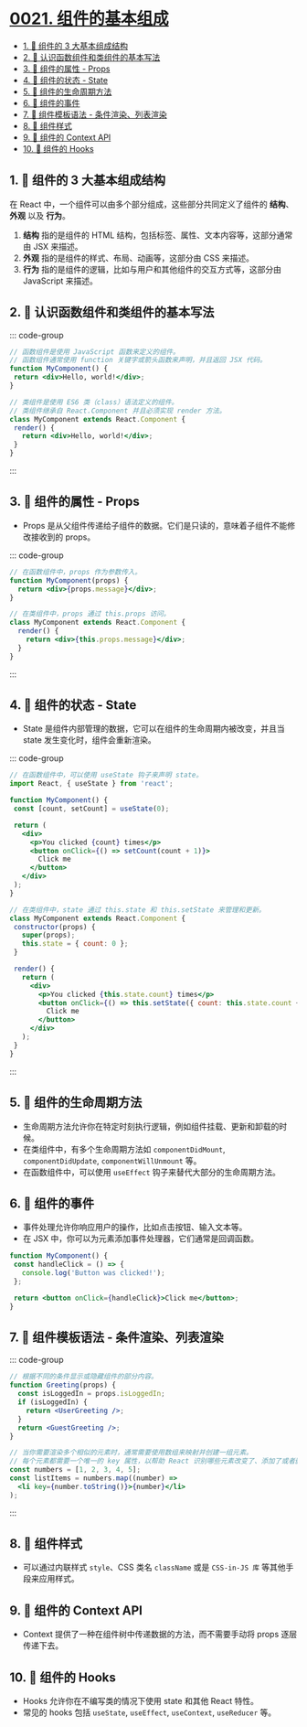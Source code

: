 # [0021. 组件的基本组成](https://github.com/Tdahuyou/TNotes.react/tree/main/0021.%20%E7%BB%84%E4%BB%B6%E7%9A%84%E5%9F%BA%E6%9C%AC%E7%BB%84%E6%88%90)

<!-- region:toc -->
- [1. 📒 组件的 3 大基本组成结构](#1--组件的-3-大基本组成结构)
- [2. 📒 认识函数组件和类组件的基本写法](#2--认识函数组件和类组件的基本写法)
- [3. 📒 组件的属性 - Props](#3--组件的属性---props)
- [4. 📒 组件的状态 - State](#4--组件的状态---state)
- [5. 📒 组件的生命周期方法](#5--组件的生命周期方法)
- [6. 📒 组件的事件](#6--组件的事件)
- [7. 📒 组件模板语法 - 条件渲染、列表渲染](#7--组件模板语法---条件渲染列表渲染)
- [8. 📒 组件样式](#8--组件样式)
- [9. 📒 组件的 Context API](#9--组件的-context-api)
- [10. 📒 组件的 Hooks](#10--组件的-hooks)
<!-- endregion:toc -->

## 1. 📒 组件的 3 大基本组成结构

在 React 中，一个组件可以由多个部分组成，这些部分共同定义了组件的 **结构**、**外观** 以及 **行为**。

1. **结构** 指的是组件的 HTML 结构，包括标签、属性、文本内容等，这部分通常由 JSX 来描述。
2. **外观** 指的是组件的样式、布局、动画等，这部分由 CSS 来描述。
3. **行为** 指的是组件的逻辑，比如与用户和其他组件的交互方式等，这部分由 JavaScript 来描述。

## 2. 📒 认识函数组件和类组件的基本写法

::: code-group

```jsx [函数组件]
// 函数组件是使用 JavaScript 函数来定义的组件。
// 函数组件通常使用 function 关键字或箭头函数来声明，并且返回 JSX 代码。
function MyComponent() {
 return <div>Hello, world!</div>;
}
```

```jsx [类组件]
// 类组件是使用 ES6 类（class）语法定义的组件。
// 类组件继承自 React.Component 并且必须实现 render 方法。
class MyComponent extends React.Component {
 render() {
   return <div>Hello, world!</div>;
 }
}
```

:::

## 3. 📒 组件的属性 - Props

- Props 是从父组件传递给子组件的数据。它们是只读的，意味着子组件不能修改接收到的 props。

::: code-group

```jsx [函数组件]
// 在函数组件中，props 作为参数传入。
function MyComponent(props) {
  return <div>{props.message}</div>;
}
```

```jsx [类组件]
// 在类组件中，props 通过 this.props 访问。
class MyComponent extends React.Component {
  render() {
    return <div>{this.props.message}</div>;
  }
}
```

:::

## 4. 📒 组件的状态 - State

- State 是组件内部管理的数据，它可以在组件的生命周期内被改变，并且当 state 发生变化时，组件会重新渲染。

::: code-group

```jsx [函数组件]
// 在函数组件中，可以使用 useState 钩子来声明 state。
import React, { useState } from 'react';

function MyComponent() {
 const [count, setCount] = useState(0);

 return (
   <div>
     <p>You clicked {count} times</p>
     <button onClick={() => setCount(count + 1)}>
       Click me
     </button>
   </div>
 );
}
```

```jsx [类组件]
// 在类组件中，state 通过 this.state 和 this.setState 来管理和更新。
class MyComponent extends React.Component {
 constructor(props) {
   super(props);
   this.state = { count: 0 };
 }

 render() {
   return (
     <div>
       <p>You clicked {this.state.count} times</p>
       <button onClick={() => this.setState({ count: this.state.count + 1 })}>
         Click me
       </button>
     </div>
   );
 }
}
```

:::

## 5. 📒 组件的生命周期方法

- 生命周期方法允许你在特定时刻执行逻辑，例如组件挂载、更新和卸载的时候。
- 在类组件中，有多个生命周期方法如 `componentDidMount`, `componentDidUpdate`, `componentWillUnmount` 等。
- 在函数组件中，可以使用 `useEffect` 钩子来替代大部分的生命周期方法。

## 6. 📒 组件的事件

- 事件处理允许你响应用户的操作，比如点击按钮、输入文本等。
- 在 JSX 中，你可以为元素添加事件处理器，它们通常是回调函数。
```jsx
function MyComponent() {
 const handleClick = () => {
   console.log('Button was clicked!');
 };

 return <button onClick={handleClick}>Click me</button>;
}
```

## 7. 📒 组件模板语法 - 条件渲染、列表渲染

::: code-group

```jsx [条件渲染]
// 根据不同的条件显示或隐藏组件的部分内容。
function Greeting(props) {
  const isLoggedIn = props.isLoggedIn;
  if (isLoggedIn) {
    return <UserGreeting />;
  }
  return <GuestGreeting />;
}
```

```jsx [列表渲染]
// 当你需要渲染多个相似的元素时，通常需要使用数组来映射并创建一组元素。
// 每个元素都需要一个唯一的 key 属性，以帮助 React 识别哪些元素改变了、添加了或者删除了。
const numbers = [1, 2, 3, 4, 5];
const listItems = numbers.map((number) =>
  <li key={number.toString()}>{number}</li>
);
```

:::

## 8. 📒 组件样式

- 可以通过内联样式 `style`、CSS 类名 `className` 或是 `CSS-in-JS 库` 等其他手段来应用样式。

## 9. 📒 组件的 Context API

- Context 提供了一种在组件树中传递数据的方法，而不需要手动将 props 逐层传递下去。

## 10. 📒 组件的 Hooks

- Hooks 允许你在不编写类的情况下使用 state 和其他 React 特性。
- 常见的 hooks 包括 `useState`, `useEffect`, `useContext`, `useReducer` 等。
